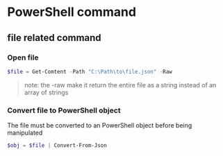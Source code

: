 # PowerShell command

## file related command

### Open file

```PowerShell
$file = Get-Comtent -Path "C:\Path\to\file.json" -Raw
```
>note: the -raw make it return the entire file as a string instead of an array of strings

### Convert file to PowerShell object

The file must be converted to an PowerShell object before being manipulated

```PowerShell
$obj = $file | Convert-From-Json
```
